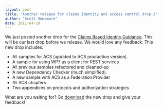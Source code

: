 ```yaml
---
layout: post
title: "Another release for claims identity and access control drop 3"
author: "Scott Densmore"
date: 2011-04-28
---
```


We just posted another drop for the [Claims Based Identity Guidance](http://claimsid.codeplex.com/).  This will be our last drop before we release. We would love any feedback. This new drop includes:

* All samples for ACS (updated to ACS production version).
* A sample for using WP7 as a client for REST services
* All previous samples refactored and cleaned-up
* A new Dependency Checker (much simplified).
* A new sample with ACS as a Federation Provider
* All ACS chapters
* Two appendices on protocols and authorization strategies

What are you waiting for? Go [download](http://claimsid.codeplex.com/releases/view/65176) the new drop and give your feedback!
